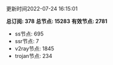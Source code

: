 更新时间2022-07-24 16:15:01

**总订阅: 378**
**总节点: 15283**
**有效节点: 2781**
- ss节点: 695
- ssr节点: 7
- v2ray节点: 1845
- trojan节点: 234
